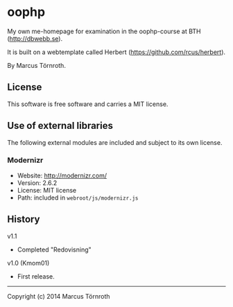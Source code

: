 oophp
=====

My own me-homepage for examination in the oophp-course at BTH (http://dbwebb.se).

It is built on a webtemplate called Herbert (https://github.com/rcus/herbert).

By Marcus Törnroth.



License 
------------------

This software is free software and carries a MIT license.



Use of external libraries
-----------------------------------

The following external modules are included and subject to its own license.


### Modernizr
* Website: http://modernizr.com/
* Version: 2.6.2
* License: MIT license 
* Path: included in `webroot/js/modernizr.js`



History
-----------------------------------

v1.1
* Completed "Redovisning"

v1.0 (Kmom01)
* First release.



----------------------------------
Copyright (c) 2014 Marcus Törnroth